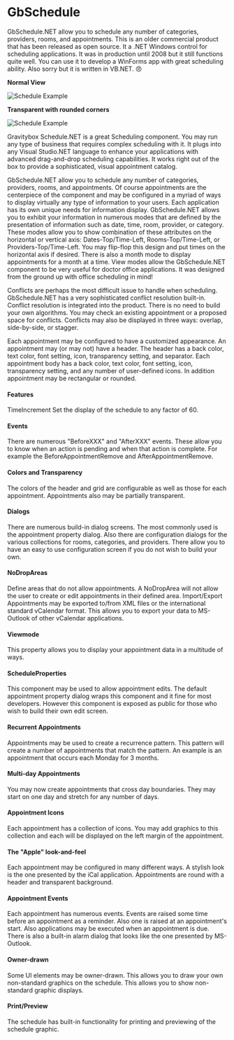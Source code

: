 # GbSchedule
GbSchedule.NET allow you to schedule any number of categories, providers, rooms, and appointments. This is an older commercial product that has been released as open source. It a .NET Windows control for scheduling applications. It was in production until 2008 but it still functions quite well. You can use it to develop a WinForms app with great scheduling ability. Also sorry but it is written in VB.NET. :angry:

**Normal View**

![Schedule Example](https://github.com/gravbox/GbSchedule/blob/master/Docs/Schedule1.png?raw=true)

**Transparent with rounded corners**

![Schedule Example](https://github.com/gravbox/GbSchedule/blob/master/Docs/Schedule2.png?raw=true)

Gravitybox Schedule.NET is a great Scheduling component. You may run any type of business that requires complex scheduling with it. It plugs into any Visual Studio.NET language to enhance your applications with advanced drag-and-drop scheduling capabilities. It works right out of the box to provide a sophisticated, visual appointment catalog. 

GbSchedule.NET allow you to schedule any number of categories, providers, rooms, and appointments. Of course appointments are the centerpiece of the component and may be configured in a myriad of ways to display virtually any type of information to your users. Each application has its own unique needs for information display. GbSchedule.NET allows you to exhibit your information in numerous modes that are defined by the presentation of information such as date, time, room, provider, or category. These modes allow you to show combination of these attributes on the horizontal or vertical axis: Dates-Top/Time-Left, Rooms-Top/Time-Left, or Providers-Top/Time-Left. You may flip-flop this design and put times on the horizontal axis if desired. There is also a month mode to display appointments for a month at a time. View modes allow the GbSchedule.NET component to be very useful for doctor office applications. It was designed from the ground up with office scheduling in mind!

Conflicts are perhaps the most difficult issue to handle when scheduling. GbSchedule.NET has a very sophisticated conflict resolution built-in. Conflict resolution is integrated into the product. There is no need to build your own algorithms. You may check an existing appointment or a proposed space for conflicts. Conflicts may also be displayed in three ways: overlap, side-by-side, or stagger.

Each appointment may be configured to have a customized appearance. An appointment may (or may not) have a header. The header has a back color, text color, font setting, icon, transparency setting, and separator. Each appointment body has a back color, text color, font setting, icon, transparency setting, and any number of user-defined icons. In addition appointment may be rectangular or rounded.

#### Features
TimeIncrement Set the display of the schedule to any factor of 60.

#### Events
There are numerous "BeforeXXX" and "AfterXXX" events. These allow you to know when an action is pending and when that action is complete. For example the BeforeAppointmentRemove and AfterAppointmentRemove.

#### Colors and Transparency
The colors of the header and grid are configurable as well as those for each appointment. Appointments also may be partially transparent.

#### Dialogs
There are numerous build-in dialog screens. The most commonly used is the appointment property dialog. Also there are configuration dialogs for the various collections for rooms, categories, and providers. There allow you to have an easy to use configuration screen if you do not wish to build your own.

#### NoDropAreas
Define areas that do not allow appointments. A NoDropArea will not allow the user to create or edit appointments in their defined area. 
Import/Export Appointments may be exported to/from XML files or the international standard vCalendar format. This allows you to export your data to MS-Outlook of other vCalendar applications.

#### Viewmode
This property allows you to display your appointment data in a multitude of ways.

#### ScheduleProperties
This component may be used to allow appointment edits. The default appointment property dialog wraps this component and it fine for most developers. However this component is exposed as public for those who wish to build their own edit screen.

#### Recurrent Appointments
Appointments may be used to create a recurrence pattern. This pattern will create a number of appointments that match the pattern. An example is an appointment that occurs each Monday for 3 months.

#### Multi-day Appointments
You may now create appointments that cross day boundaries. They may start on one day and stretch for any number of days.

#### Appointment Icons
Each appointment has a collection of icons. You may add graphics to this collection and each will be displayed on the left margin of the appointment.

#### The "Apple" look-and-feel
Each appointment may be configured in many different ways. A stylish look is the one presented by the iCal application. Appointments are round with a header and transparent background.

#### Appointment Events
Each appointment has numerous events. Events are raised some time before an appointment as a reminder. Also one is raised at an appointment's start. Also applications may be executed when an appointment is due. There is also a built-in alarm dialog that looks like the one presented by MS-Outlook.

#### Owner-drawn
Some UI elements may be owner-drawn. This allows you to draw your own non-standard graphics on the schedule. This allows you to show non-standard graphic displays.

#### Print/Preview
The schedule has built-in functionality for printing and previewing of the schedule graphic.
